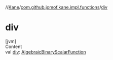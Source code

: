 //[Kane](../index.md)/[com.github.jomof.kane.impl.functions](index.md)/[div](div.md)



# div  
[jvm]  
Content  
val [div](div.md): [AlgebraicBinaryScalarFunction](-algebraic-binary-scalar-function/index.md)  



